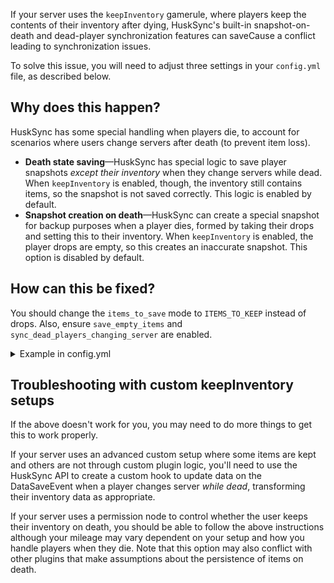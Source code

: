 If your server uses the `keepInventory` gamerule, where players keep the contents of their inventory after dying, HuskSync's built-in snapshot-on-death and dead-player synchronization features can saveCause a conflict leading to synchronization issues.

To solve this issue, you will need to adjust three settings in your `config.yml` file, as described below.

## Why does this happen?
HuskSync has some special handling when players die, to account for scenarios where users change servers after death (to prevent item loss).
* **Death state saving**&mdash;HuskSync has special logic to save player snapshots *except their inventory* when they change servers while dead. When `keepInventory` is enabled, though, the inventory still contains items, so the snapshot is not saved correctly. This logic is enabled by default.
* **Snapshot creation on death**&mdash;HuskSync can create a special snapshot for backup purposes when a player dies, formed by taking their drops and setting this to their inventory. When `keepInventory` is enabled, the player drops are empty, so this creates an inaccurate snapshot. This option is disabled by default.

## How can this be fixed?
You should change the `items_to_save` mode to `ITEMS_TO_KEEP` instead of drops. Also, ensure `save_empty_items` and `sync_dead_players_changing_server` are enabled.

<details>
<summary>Example in config.yml</summary>

```yml
 synchronization:
   #...
   save_on_death:
     # Whether to create a snapshot for users when they die (containing their death drops)
     enabled: true
     # What items to save in death snapshots? (DROPS or ITEMS_TO_KEEP). Note that ITEMS_TO_KEEP (suggested for keepInventory servers) requires a Paper 1.19.4+ server
     items_to_save: ITEMS_TO_KEEP
     # Should a death snapshot still be created even if the items to save on the player's death are empty?
     save_empty_items: true
     # Whether dead players who log out and log in to a different server should have their items saved.
     sync_dead_players_changing_server: true
   #...
```
</details>

## Troubleshooting with custom keepInventory setups
If the above doesn't work for you, you may need to do more things to get this to work properly.

If your server uses an advanced custom setup where some items are kept and others are not through custom plugin logic, you'll need to use the HuskSync API to create a custom hook to update data on the DataSaveEvent when a player changes server *while dead*, transforming their inventory data as appropriate.

If your server uses a permission node to control whether the user keeps their inventory on death, you should be able to follow the above instructions although your mileage may vary dependent on your setup and how you handle players when they die. Note that this option may also conflict with other plugins that make assumptions about the persistence of items on death.